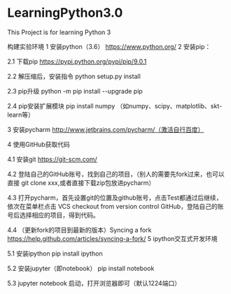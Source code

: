 # LearningPython3.0

This Project is for learning Python 3

构建实验环境
1 安装python（3.6） https://www.python.org/
2 安装pip：

2.1 下载pip https://pypi.python.org/pypi/pip/9.0.1

2.2 解压缩后，安装指令 python setup.py install

2.3 pip升级 python -m pip install --upgrade pip

2.4 pip安装扩展模块 pip install numpy （如numpy、scipy、matplotlib、skt-learn等）

3 安装pycharm http://www.jetbrains.com/pycharm/（激活自行百度）

4 使用GitHub获取代码

4.1 安装git https://git-scm.com/

4.2 登陆自己的GitHub账号，找到自己的项目，（别人的需要先fork过来，也可以直接 git clone xxx,或者直接下载zip包放进pycharm）

4.3 打开pycharm，首先设置git的位置及github账号，点击Test都通过后继续，依次在菜单栏点击 VCS checkout from version control GitHub，登陆自己的账号后选择相应的项目，得到代码。

4.4 （更新fork的项目到最新的版本）Syncing a fork https://help.github.com/articles/syncing-a-fork/
5 ipython交互式开发环境

5.1 安装ipython pip install ipython

5.2 安装jupyter（即notebook） pip install notebook

5.3 jupyter notebook 启动，打开浏览器即可（默认1224端口）
